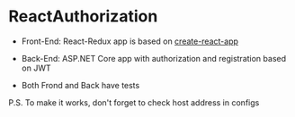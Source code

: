 # ReactAuthorization

- Front-End: React-Redux app is based on [create-react-app](https://github.com/facebook/create-react-app)

- Back-End: ASP.NET Core app with authorization and registration based on JWT

- Both Frond and Back have tests

P.S. To make it works, don't forget to check host address in configs
